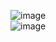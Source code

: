 ![image](https://github.com/cloverdefa/corne-5-column-wireless-view-zmk-config/blob/main/IMG/corne-wireless.jpg)   
![image](https://github.com/cloverdefa/corne-5-column-wireless-view-zmk-config/blob/main/IMG/keymap.svg)   